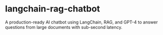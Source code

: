 # langchain-rag-chatbot
A production-ready AI chatbot using LangChain, RAG, and GPT-4 to answer questions from large documents with sub-second latency.
